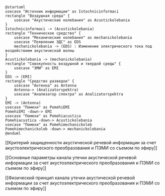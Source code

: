 ```plantuml
@startuml
usecase "Источник информации" as Istochnicinformaci
rectangle "Воздушная среда" {
	usecase "Акустические колебания" as Acustickolebania
}
Istochnicinformaci -> (Acustickolebania)
rectangle "Техническое средство" {
	usecase "Механические колебания" as mechanickolebania
	usecase "Появление ЭДС" as EDS
	mechanickolebania -> (EDS) : Изменение электрического тока под воздействием акустической волны
}
Acustickolebania -> (mechanickolebania)
rectangle "Совокупность воздушной и твердой среды" {
	usecase "ЭМИ" as EMI
}
EDS -> (EMI)
rectangle "Средство разведки" {
	usecase "Антенна" as Antenna
	Antenna-> (Analizatorspektra)
	usecase "Анализатор спектра" as Analizatorspektra
}
EMI -> (Antenna)
usecase "Помехи" as PomehiEMI
PomehiEMI -down-> EMI
usecase "Помехи" as Pomehiacustica
Pomehiacustica -down-> Acustickolebania
usecase "Помехи" as Pomehimechanickoleb
Pomehimechanickoleb -down-> mechanickolebania
@enduml
```

[[Критерий защищенности акустической речевой информации за счет акустоэлектрического преобразования и ПЭМИ со съемом по эфиру]]

[[Основные параметры канала утечки акустической речевой информации за счет акустоэлектрического преобразования и ПЭМИ со съемом по эфиру]]

[[Физический принцип канала утечки акустической речевой информации за счет акустоэлектрического преобразования и ПЭМИ со съемом по эфиру]]

